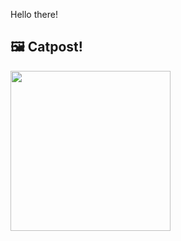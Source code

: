 Hello there!



## 🖼️ Catpost!

<sub>
    <img src="https://cdn2.thecatapi.com/images/MTk1Njk4NA.jpg" height="256">
</sub>

